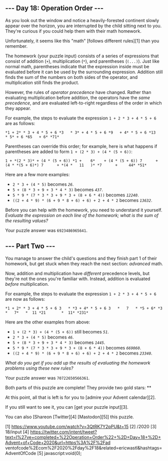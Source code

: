 
## --- Day 18: Operation Order ---

As you look out the window and notice a heavily-forested continent slowly appear over the horizon, you are interrupted by the child
sitting next to you. They're curious if you could help them with their math homework.

Unfortunately, it seems like this "math" [follows different rules][1] than you remember.

The homework (your puzzle input) consists of a series of expressions that consist of addition (`+`), multiplication (`*`), and
parentheses (`(...)`). Just like normal math, parentheses indicate that the expression inside must be evaluated before it can be used by
the surrounding expression. Addition still finds the sum of the numbers on both sides of the operator, and multiplication still finds
the product.

However, the rules of *operator precedence* have changed. Rather than evaluating multiplication before addition, the operators have the
*same precedence*, and are evaluated left-to-right regardless of the order in which they appear.

For example, the steps to evaluate the expression `1 + 2 * 3 + 4 * 5 + 6` are as follows:

`*1 + 2* * 3 + 4 * 5 + 6
  *3   * 3* + 4 * 5 + 6
      *9   + 4* * 5 + 6
         *13   * 5* + 6
             *65   + 6*
                 *71*
`

Parentheses can override this order; for example, here is what happens if parentheses are added to form `1 + (2 * 3) + (4 * (5 + 6))`:

`1 + *(2 * 3)* + (4 * (5 + 6))
*1 +    6*    + (4 * (5 + 6))
     7      + (4 * *(5 + 6)*)
     7      + *(4 *   11   )*
     *7      +     44*
            *51*
`

Here are a few more examples:

* `2 * 3 + (4 * 5)` becomes *`26`*.
* `5 + (8 * 3 + 9 + 3 * 4 * 3)` becomes *`437`*.
* `5 * 9 * (7 * 3 * 3 + 9 * 3 + (8 + 6 * 4))` becomes *`12240`*.
* `((2 + 4 * 9) * (6 + 9 * 8 + 6) + 6) + 2 + 4 * 2` becomes *`13632`*.

Before you can help with the homework, you need to understand it yourself. *Evaluate the expression on each line of the homework; what
is the sum of the resulting values?*

Your puzzle answer was `6923486965641`.

## --- Part Two ---

You manage to answer the child's questions and they finish part 1 of their homework, but get stuck when they reach the next section:
*advanced* math.

Now, addition and multiplication have *different* precedence levels, but they're not the ones you're familiar with. Instead, addition is
evaluated *before* multiplication.

For example, the steps to evaluate the expression `1 + 2 * 3 + 4 * 5 + 6` are now as follows:

`*1 + 2* * 3 + 4 * 5 + 6
  3   * *3 + 4* * 5 + 6
  3   *   7   * *5 + 6*
  *3   *   7*   *  11
     *21       *  11*
         *231*
`

Here are the other examples from above:

* `1 + (2 * 3) + (4 * (5 + 6))` still becomes *`51`*.
* `2 * 3 + (4 * 5)` becomes *`46`*.
* `5 + (8 * 3 + 9 + 3 * 4 * 3)` becomes *`1445`*.
* `5 * 9 * (7 * 3 * 3 + 9 * 3 + (8 + 6 * 4))` becomes *`669060`*.
* `((2 + 4 * 9) * (6 + 9 * 8 + 6) + 6) + 2 + 4 * 2` becomes *`23340`*.

*What do you get if you add up the results of evaluating the homework problems using these new rules?*

Your puzzle answer was `70722650566361`.

Both parts of this puzzle are complete! They provide two gold stars: **

At this point, all that is left is for you to [admire your Advent calendar][2].

If you still want to see it, you can [get your puzzle input][3].

You can also [Shareon [Twitter][4] [Mastodon][5]] this puzzle.

[1] https://www.youtube.com/watch?v=3QtRK7Y2pPU&t=15
[2] /2020
[3] 18/input
[4] https://twitter.com/intent/tweet?text=I%27ve+completed+%22Operation+Order%22+%2D+Day+18+%2D+Advent+of+Code+2020&url=https%3A%2F%2Fad
ventofcode%2Ecom%2F2020%2Fday%2F18&related=ericwastl&hashtags=AdventOfCode
[5] javascript:void(0);

